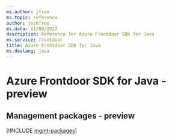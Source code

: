 ```yaml
---
ms.author: jfree
ms.topic: reference
author: joshfree
ms.data: 11/09/2022
description: Reference for Azure Frontdoor SDK for Java
ms.service: frontdoor
title: Azure Frontdoor SDK for Java
ms.devlang: java
---
```

# Azure Frontdoor SDK for Java - preview

## Management packages - preview
[!INCLUDE [mgmt-packages](frontdoor-mgmt-index.md)]